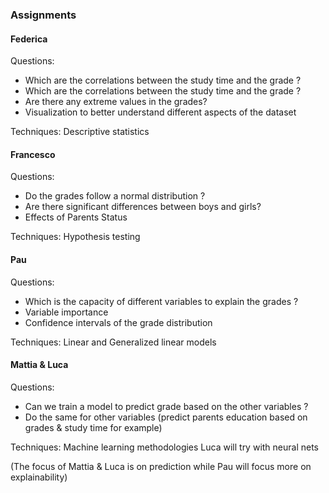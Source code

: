 ### Assignments

#### Federica

Questions:
- Which are the correlations between the study time and the grade ?
- Which are the correlations between the study time and the grade ?
- Are there any extreme values in the grades?
- Visualization to better understand different aspects of the dataset

Techniques: Descriptive statistics

#### Francesco

Questions:
- Do the grades follow a normal distribution ?
- Are there significant differences between boys and girls?
- Effects of Parents Status

Techniques: Hypothesis testing

#### Pau

Questions:
- Which is the capacity of different variables to explain the grades ?
- Variable importance
- Confidence intervals of the grade distribution

Techniques: Linear and Generalized linear models

#### Mattia & Luca

Questions:
- Can we train a model to predict grade based on the other variables ?
- Do the same for other variables (predict parents education based on grades & study time for example)

Techniques: Machine learning methodologies
Luca will try with neural nets

(The focus of Mattia & Luca is on prediction while Pau will focus more on explainability)
